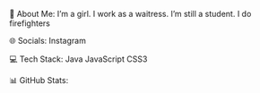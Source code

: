 💫 About Me:
I’m a girl.
I work as a waitress.
I’m still a student.
I do firefighters

🌐 Socials:
Instagram

💻 Tech Stack:
Java JavaScript CSS3

📊 GitHub Stats:





